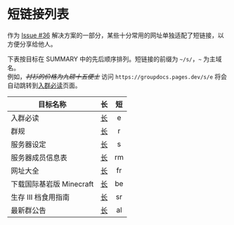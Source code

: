 # 短链接列表

作为 [Issue #36](https://github.com/PumpkinJui/groupdocs/issues/36) 解决方案的一部分，某些十分常用的网址单独适配了短链接，以方便分享给他人。

下表按目标在 SUMMARY 中的先后顺序排列。短链接的前缀为 `~/s/`，`~` 为主域名。  
例如，~~*衬衫的价格为九磅十五便士*~~ 访问 `https://groupdocs.pages.dev/s/e` 将会自动跳转到[入群必读](../docs/encounter.md)页面。

| 目标名称 | 长 | 短 |
| --- | :---: | :---: |
| 入群必读 | [长](../docs/encounter.md) | e |
| 群规 | [长](../docs/rules.md) | r |
| 服务器设定 | [长](../docs/server_settings.md) | s |
| 服务器成员信息表 | [长](../docs/registered_members.md) | rm |
| 网址大全 | [长](../docs/urls/frequently_used.md) | fr |
| 下载国际基岩版 Minecraft | [长](../docs/urls/mcbe.md) | be |
| 生存 III 档食用指南 | [长](../docs/SurvivalIII) | sr |
| 最新群公告 | [长](https://anno.groupdocs.pages.dev/anno/latest) | al |
